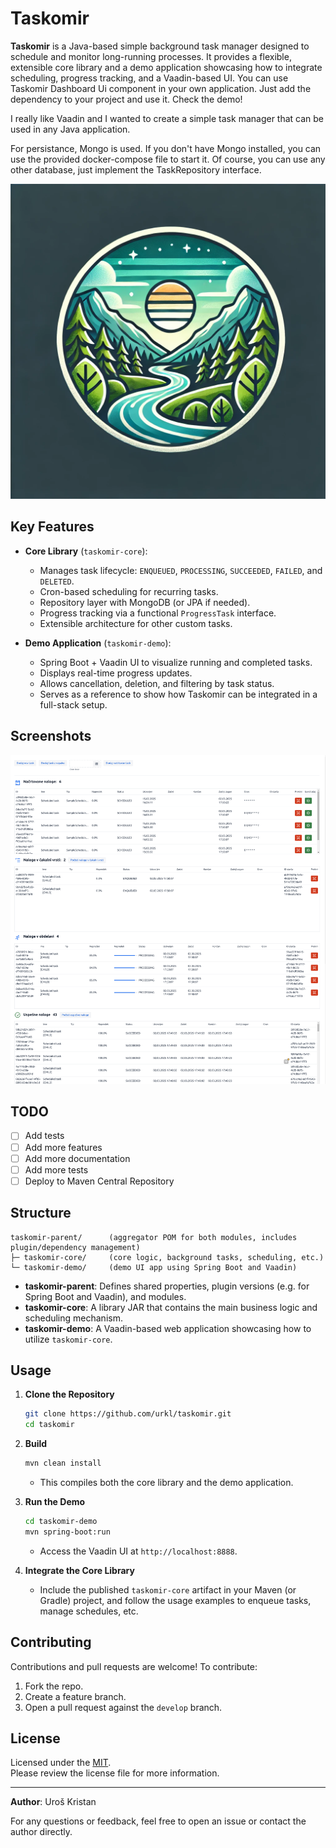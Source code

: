# Taskomir

**Taskomir** is a Java-based simple background task manager designed to schedule and monitor long-running processes.
It provides a flexible, extensible core library and a demo application showcasing how to integrate scheduling,
progress tracking, and a Vaadin-based UI.
You can use Taskomir Dashboard Ui component in your own application. Just add the dependency to your project and use it. Check the demo!

I really like Vaadin and I wanted to create a simple task manager that can be used in any Java application.

For persistance, Mongo is used. If you don't have Mongo installed, you can use the provided docker-compose file to start it.
Of course, you can use any other database, just implement the TaskRepository interface.


![taskomir.png](taskomir.png)


## Key Features

- **Core Library** (`taskomir-core`):
    - Manages task lifecycle: `ENQUEUED`, `PROCESSING`, `SUCCEEDED`, `FAILED`, and `DELETED`.
    - Cron-based scheduling for recurring tasks.
    - Repository layer with MongoDB (or JPA if needed).
    - Progress tracking via a functional `ProgressTask` interface.
    - Extensible architecture for other custom tasks.

- **Demo Application** (`taskomir-demo`):
    - Spring Boot + Vaadin UI to visualize running and completed tasks.
    - Displays real-time progress updates.
    - Allows cancellation, deletion, and filtering by task status.
    - Serves as a reference to show how Taskomir can be integrated in a full-stack setup.

## Screenshots

![screenshot.png](screenshot.png)


## TODO

- [ ] Add tests
- [ ] Add more features
- [ ] Add more documentation
- [ ] Add more tests
- [ ] Deploy to Maven  Central Repository

## Structure

    taskomir-parent/      (aggregator POM for both modules, includes plugin/dependency management)
    ├─ taskomir-core/     (core logic, background tasks, scheduling, etc.)
    └─ taskomir-demo/     (demo UI app using Spring Boot and Vaadin)

- **taskomir-parent**: Defines shared properties, plugin versions (e.g. for Spring Boot and Vaadin), and modules.
- **taskomir-core**: A library JAR that contains the main business logic and scheduling mechanism.
- **taskomir-demo**: A Vaadin-based web application showcasing how to utilize `taskomir-core`.

## Usage

1. **Clone the Repository**
   ```bash
   git clone https://github.com/urkl/taskomir.git
   cd taskomir
   ```

2. **Build**
   ```bash
   mvn clean install
   ```
    - This compiles both the core library and the demo application.

3. **Run the Demo**
   ```bash
   cd taskomir-demo
   mvn spring-boot:run
   ```
    - Access the Vaadin UI at `http://localhost:8888`.

4. **Integrate the Core Library**
    - Include the published `taskomir-core` artifact in your Maven (or Gradle) project, and follow the usage examples to enqueue tasks, manage schedules, etc.

## Contributing

Contributions and pull requests are welcome! To contribute:

1. Fork the repo.
2. Create a feature branch.
3. Open a pull request against the `develop` branch.

## License

Licensed under the [MIT](LICENSE).  
Please review the license file for more information.

---

**Author**: Uroš Kristan

For any questions or feedback, feel free to open an issue or contact the author directly.  